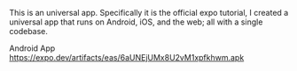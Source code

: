 This is an universal app. Specifically it is the official expo tutorial, I created a universal app that runs on Android, iOS, and the web; all with a single codebase. 

Android App
https://expo.dev/artifacts/eas/6aUNEjUMx8U2vM1xpfkhwm.apk
